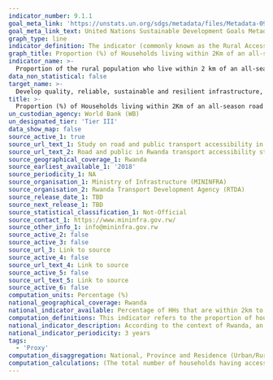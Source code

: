 ```yaml
---
indicator_number: 9.1.1
goal_meta_link: 'https://unstats.un.org/sdgs/metadata/files/Metadata-09-01-01.pdf'
goal_meta_link_text: United Nations Sustainable Development Goals Metadata (pdf 894kB)
graph_type: line
indicator_definition: The indicator (commonly known as the Rural Access Index or RAI) measures the share of a country’s rural population that lives within 2 km of an all-season road.  
graph_title: Proportion (%) of Households living within 2Km of an all-season road
indicator_name: >-
  Proportion of the rural population who live within 2 km of an all-season road 
data_non_statistical: false
target_name: >-
  Develop quality, reliable, sustainable and resilient infrastructure, including regional and transborder infrastructure, to support economic development and human well-being, with a focus on affordable and equitable access for all.
title: >-
  Proportion (%) of Households living within 2Km of an all-season road
un_custodian_agency: World Bank (WB)
un_designated_tier: 'Tier III'
data_show_map: false
source_active_1: true
source_url_text_1: Study on road and public transport accessibility in Rwanda
source_url_text_2: Road and public in Rwanda transport accessibility study
source_geographical_coverage_1: Rwanda
source_earliest_available_1: '2018'
source_periodicity_1: NA
source_organisation_1: Ministry of Infrastructure (MININFRA)
source_organisation_2: Rwanda Transport Development Agency (RTDA) 
source_release_date_1: TBD
source_next_release_1: TBD
source_statistical_classification_1: Not-Official
source_contact_1: https://www.mininfra.gov.rw/ 
source_other_info_1: info@mininfra.gov.rw
source_active_2: false
source_active_3: false
source_url_3: Link to source
source_active_4: false
source_url_text_4: Link to source
source_active_5: false
source_url_text_5: Link to source
source_active_6: false
computation_units: Percentage (%)
national_geographical_coverage: Rwanda
national_indicator_available: Percentage of HHs that are within 2km to an all-weather road by region (Urban and Rural)
computation_definitions: This indicator refers to the proportion of households having access to an all-season road within 2km to the total number of households using the facility.
national_indicator_description: According to the context of Rwanda, an all-season road is defined as a road that is open to traffic regardless of weather, season and construction materials 2 kilometres
national_indicator_periodicity: 3 years
tags:
  - 'Proxy'
computation_disaggregation: National, Province and Residence (Urban/Rural), Wealth quintiles, Type of habitat
computation_calculations: (The total number of households having access to an all-season road within 2km / The total number of households using all-season road) * 100
---
```



